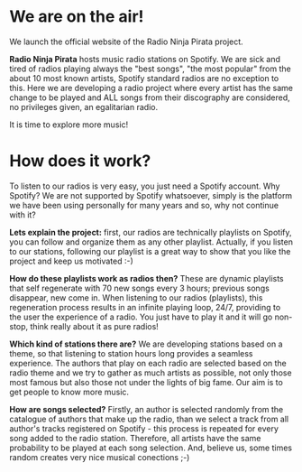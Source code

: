 # We are on the air!

We launch the official website of the Radio Ninja Pirata project.

**Radio Ninja Pirata** hosts music radio stations on Spotify. We are sick and tired of radios playing always the "best songs", "the most popular" from the about 10 most known artists, Spotify standard radios are no exception to this. Here we are developing a radio project where every artist has the same change to be played and ALL songs from their discography are considered, no privileges given, an egalitarian radio.

It is time to explore more music!

# How does it work?

To listen to our radios is very easy, you just need a Spotify account. Why Spotify? We are not supported by Spotify whatsoever, simply is the platform we have been using personally for many years and so, why not continue with it?

**Lets explain the project:** first, our radios are technically playlists on Spotify, you can follow and organize them as any other playlist. Actually, if you listen to our stations, following our playlist is a great way to show that you like the project and keep us motivated :-)

**How do these playlists work as radios then?** These are dynamic playlists that self regenerate with 70 new songs every 3 hours; previous songs disappear, new come in. When listening to our radios (playlists), this regeneration process results in an infinite playing loop, 24/7, providing to the user the experience of a radio. You just have to play it and it will go non-stop, think really about it as pure radios!

**Which kind of stations there are?** We are developing stations based on a theme, so that listening to station hours long provides a seamless experience. The authors that play on each radio are selected based on the radio theme and we try to gather as much artists as possible, not only those most famous but also those not under the lights of big fame. Our aim is to get people to know more music.

**How are songs selected?** Firstly, an author is selected randomly from the catalogue of authors that make up the radio, than we select a track from all author's tracks registered on Spotify - this process is repeated for every song added to the radio station. Therefore, all artists have the same probability to be played at each song selection. And, believe us, some times random creates very nice musical conections ;-)
